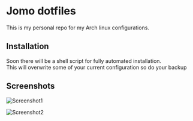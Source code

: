 
# Jomo dotfiles

This is my personal repo for my Arch linux configurations.


## Installation
Soon there will be a shell script for fully automated installation.  
This will overwrite some of your current configuration so do your backup
    
## Screenshots

![Screenshot1](https://cdn.discordapp.com/attachments/838406598308134963/926867334407278682/unknown.png)

![Screenshot2](https://cdn.discordapp.com/attachments/566368895447859221/926873786140225536/unknown.png)
